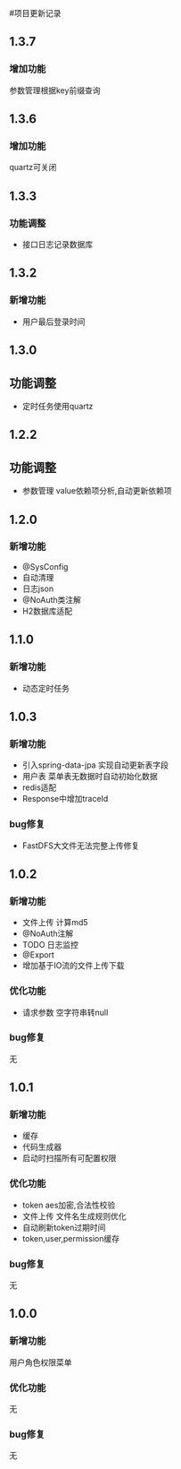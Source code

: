 #项目更新记录

## 1.3.7

### 增加功能

参数管理根据key前缀查询

## 1.3.6

### 增加功能

quartz可关闭

## 1.3.3

### 功能调整

- 接口日志记录数据库

## 1.3.2

### 新增功能

- 用户最后登录时间

## 1.3.0

## 功能调整

- 定时任务使用quartz

## 1.2.2

## 功能调整

- 参数管理 value依赖项分析,自动更新依赖项

## 1.2.0

### 新增功能

- @SysConfig
- 自动清理
- 日志json
- @NoAuth类注解
- H2数据库适配

## 1.1.0

### 新增功能

- 动态定时任务

## 1.0.3

### 新增功能

- 引入spring-data-jpa 实现自动更新表字段
- 用户表 菜单表无数据时自动初始化数据
- redis适配
- Response中增加traceId

### bug修复

- FastDFS大文件无法完整上传修复

## 1.0.2

### 新增功能

- 文件上传 计算md5
- @NoAuth注解
- TODO 日志监控
- @Export
- 增加基于IO流的文件上传下载

### 优化功能

- 请求参数 空字符串转null

### bug修复

无

## 1.0.1

### 新增功能

- 缓存
- 代码生成器
- 启动时扫描所有可配置权限

### 优化功能

- token aes加密,合法性校验
- 文件上传 文件名生成规则优化
- 自动刷新token过期时间
- token,user,permission缓存

### bug修复

无

## 1.0.0


### 新增功能

用户角色权限菜单

### 优化功能

无

### bug修复

无

